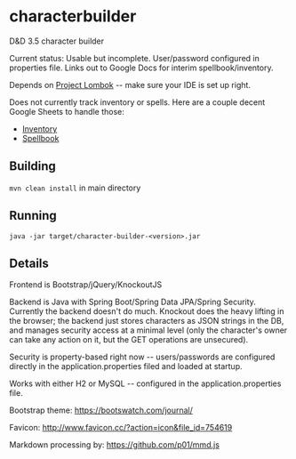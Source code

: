 # characterbuilder
D&amp;D 3.5 character builder

Current status: Usable but incomplete. User/password configured in properties file. Links out to Google Docs for interim spellbook/inventory.

Depends on [Project Lombok](https://projectlombok.org/) -- make sure your IDE is set up right.

Does not currently track inventory or spells. Here are a couple decent Google Sheets to handle those:
* [Inventory](https://docs.google.com/spreadsheets/d/13cj5J9WkMtoF7wvzvhPnMszspzz3-C3z2QIF_peOC08/edit?usp=sharing)
* [Spellbook](https://docs.google.com/spreadsheets/d/1BvdzusxSUIrF-7zWAARoxoGsIKfveE4_ebWnCOc2XaI/edit?usp=sharing)

## Building
`mvn clean install` in main directory

## Running
`java -jar target/character-builder-<version>.jar`

## Details
Frontend is Bootstrap/jQuery/KnockoutJS

Backend is Java with Spring Boot/Spring Data JPA/Spring Security. Currently the backend doesn't do much. Knockout does the heavy lifting in the browser; the backend just stores characters as JSON strings in the DB, and manages security access at a minimal level (only the character's owner can take any action on it, but the GET operations are unsecured).

Security is property-based right now -- users/passwords are configured directly in the application.properties filed and loaded at startup.

Works with either H2 or MySQL -- configured in the application.properties file.

Bootstrap theme: https://bootswatch.com/journal/

Favicon: http://www.favicon.cc/?action=icon&file_id=754619

Markdown processing by: https://github.com/p01/mmd.js
